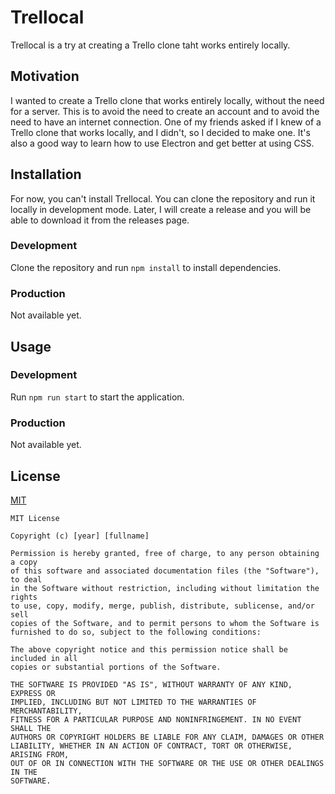 # Trellocal

Trellocal is a try at creating a Trello clone taht works entirely locally.

## Motivation

I wanted to create a Trello clone that works entirely locally, without the need for a server. This is to avoid the need to create an account and to avoid the need to have an internet connection.
One of my friends asked if I knew of a Trello clone that works locally, and I didn't, so I decided to make one.
It's also a good way to learn how to use Electron and get better at using CSS.

## Installation

For now, you can't install Trellocal. You can clone the repository and run it locally in development mode.
Later, I will create a release and you will be able to download it from the releases page.

### Development

Clone the repository and run `npm install` to install dependencies.

### Production

Not available yet.

## Usage

### Development

Run `npm run start` to start the application.

### Production

Not available yet.

## License

[MIT](https://choosealicense.com/licenses/mit/)
```
MIT License

Copyright (c) [year] [fullname]

Permission is hereby granted, free of charge, to any person obtaining a copy
of this software and associated documentation files (the "Software"), to deal
in the Software without restriction, including without limitation the rights
to use, copy, modify, merge, publish, distribute, sublicense, and/or sell
copies of the Software, and to permit persons to whom the Software is
furnished to do so, subject to the following conditions:

The above copyright notice and this permission notice shall be included in all
copies or substantial portions of the Software.

THE SOFTWARE IS PROVIDED "AS IS", WITHOUT WARRANTY OF ANY KIND, EXPRESS OR
IMPLIED, INCLUDING BUT NOT LIMITED TO THE WARRANTIES OF MERCHANTABILITY,
FITNESS FOR A PARTICULAR PURPOSE AND NONINFRINGEMENT. IN NO EVENT SHALL THE
AUTHORS OR COPYRIGHT HOLDERS BE LIABLE FOR ANY CLAIM, DAMAGES OR OTHER
LIABILITY, WHETHER IN AN ACTION OF CONTRACT, TORT OR OTHERWISE, ARISING FROM,
OUT OF OR IN CONNECTION WITH THE SOFTWARE OR THE USE OR OTHER DEALINGS IN THE
SOFTWARE.
```